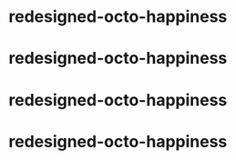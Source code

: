 # redesigned-octo-happiness
# redesigned-octo-happiness
# redesigned-octo-happiness
# redesigned-octo-happiness
